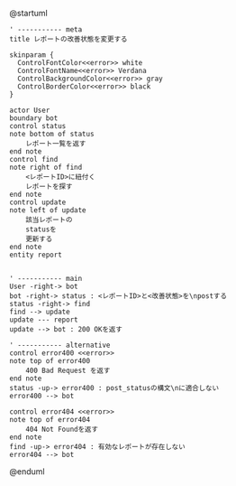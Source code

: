 @startuml

    ' ----------- meta
    title レポートの改善状態を変更する

    skinparam {
      ControlFontColor<<error>> white
      ControlFontName<<error>> Verdana
      ControlBackgroundColor<<error>> gray
      ControlBorderColor<<error>> black
    }

    actor User
    boundary bot
    control status
    note bottom of status
        レポート一覧を返す
    end note
    control find
    note right of find
        <レポートID>に紐付く
        レポートを探す
    end note
    control update
    note left of update
        該当レポートの
        statusを
        更新する
    end note
    entity report


    ' ----------- main
    User -right-> bot
    bot -right-> status : <レポートID>と<改善状態>を\npostする
    status -right-> find
    find --> update
    update --- report
    update --> bot : 200 OKを返す

    ' ----------- alternative
    control error400 <<error>>
    note top of error400
        400 Bad Request を返す
    end note
    status -up-> error400 : post_statusの構文\nに適合しない
    error400 --> bot

    control error404 <<error>>
    note top of error404
        404 Not Foundを返す
    end note
    find -up-> error404 : 有効なレポートが存在しない
    error404 --> bot

@enduml
